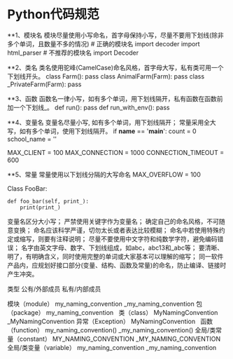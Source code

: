 
# Python代码规范

**1、模块名
模块尽量使用小写命名，首字母保持小写，尽量不要用下划线(除非多个单词，且数量不多的情况)
	# 正确的模块名
	import decoder
	import html_parser
	# 不推荐的模块名
	import Decoder
	
**2、类名
类名使用驼峰(CamelCase)命名风格，首字母大写，私有类可用一个下划线开头。
	class Farm():
		pass
	class AnimalFarm(Farm):
		pass
	class _PrivateFarm(Farm):
		pass

**3、函数
函数名一律小写，如有多个单词，用下划线隔开，私有函数在函数前加一个下划线_。
	def run():
		pass
	def run_with_env():
		pass
		
**4、变量名
变量名尽量小写, 如有多个单词，用下划线隔开；
常量采用全大写，如有多个单词，使用下划线隔开。
if __name__ == '__main__':
    count = 0
    school_name = ''
	
MAX_CLIENT = 100
MAX_CONNECTION = 1000
CONNECTION_TIMEOUT = 600

**5、常量
常量使用以下划线分隔的大写命名
MAX_OVERFLOW = 100

Class FooBar:

    def foo_bar(self, print_):
        print(print_)


变量名区分大小写；
严禁使用关键字作为变量名；
确定自己的命名风格，不可随意变换；
命名应该科学严谨，切勿太长或者表达比较模糊；
命名中若使用特殊约定或缩写，则要有注释说明；
尽量不要使用中文字符和纯数学字符，避免编码错误；
名字由英文字母、数字、下划线组成，如abc，abc13和_abc等；
要清晰、明了，有明确含义，同时使用完整的单词或大家基本可以理解的缩写；
同一软件产品内，应规划好接口部分(变量、结构、函数及常量)的命名，防止编译、链接时产生冲突。

类型					公有/外部成员				私有/内部成员

模块（module）			my_naming_convention	_my_naming_convention
包（package）			my_naming_convention	 
类（class）				MyNamingConvention		_MyNamingConvention
异常（Exception）		MyNamingConvention	 
函数（function）		my_naming_convention()	_my_naming_convention()
全局/类常量（constant）	MY_NAMING_CONVENTION	_MY_NAMING_CONVENTION
全局/类变量（variable）	my_naming_convention	_my_naming_convention
